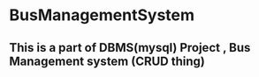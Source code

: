 # BusManagementSystem

## This is a part of DBMS(mysql) Project , Bus Management system (CRUD thing)
